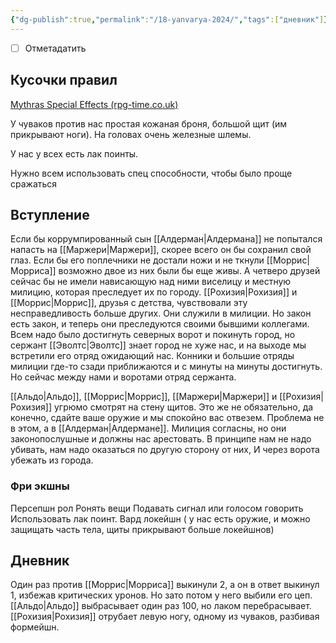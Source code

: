 ```yaml
---
{"dg-publish":true,"permalink":"/18-yanvarya-2024/","tags":["дневник"]}
---
```


- [ ] Отметадатить
## Кусочки правил
[Mythras Special Effects (rpg-time.co.uk)](https://www.rpg-time.co.uk/MythrasEffects/#/)

У чуваков против нас простая кожаная броня, большой щит (им прикрывают ноги). На головах очень железные шлемы.

У нас у всех есть лак поинты. 

Нужно всем использовать спец способности, чтобы было проще сражаться

## Вступление
Если бы коррумпированный сын [[Алдерман\|Алдермана]] не попытался напасть на [[Маржери\|Маржери]], скорее всего он бы сохранил свой глаз. Если бы его поплечники не достали ножи и не ткнули [[Моррис\|Морриса]] возможно двое из них были бы еще живы. А четверо друзей сейчас бы не имели нависающую над ними виселицу и местную милицию, которая преследует их по городу. [[Рохизия\|Рохизия]] и [[Моррис\|Моррис]], друзья с детства, чувствовали эту несправедливость больше других. Они служили в милиции. Но закон есть закон, и теперь они преследуются своими бывшими коллегами. Всем надо было достигнуть северных ворот и покинуть город, но сержант [[Эволтс\|Эволтс]] знает город не хуже нас, и на выходе мы встретили его отряд ожидающий нас. Конники и большие отряды милиции где-то сзади приближаются и с минуты на минуты достигнуть. Но сейчас между нами и воротами отряд сержанта. 

[[Альдо\|Альдо]], [[Моррис\|Моррис]], [[Маржери\|Маржери]] и [[Рохизия\|Рохизия]] угрюмо смотрят на стену щитов. Это же не обязательно, да конечно, сдайте ваше оружие и мы спокойно вас отвезем. Проблема не в этом, а в [[Алдерман\|Алдермане]]. Милиция согласны, но они законопослушные и должны нас арестовать. В принципе нам не надо убивать, нам надо оказаться по другую сторону от них, И через ворота убежать из города. 

### Фри экшны
Персепшн рол
Ронять вещи
Подавать сигнал или голосом говорить
Использовать лак поинт.
Вард локейшн ( у нас есть оружие, и можно защищать часть тела,  щиты прикрывают больше локейшнов)

## Дневник
Один раз против [[Моррис\|Морриса]] выкинули 2, а он в ответ выкинул 1, избежав критических уронов. Но зато потом у него выбили его цеп. [[Альдо\|Альдо]] выбрасывает один раз 100, но лаком перебрасывает. [[Рохизия\|Рохизия]] отрубает левую ногу, одному из чуваков, разбивая формейшн.